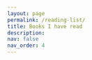 ```yaml
---
layout: page
permalink: /reading-list/
title: Books I have read
description: 
nav: false
nav_order: 4
---
```

